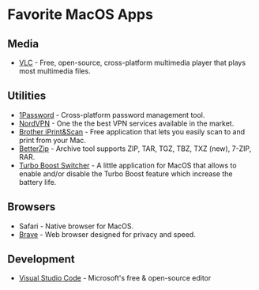 # Favorite MacOS Apps

## Media
* [VLC](https://www.videolan.org/vlc/index.html) - Free, open-source, cross-platform multimedia player that plays most multimedia files.

## Utilities
* [1Password](https://1password.com/) - Cross-platform password management tool.
* [NordVPN](https://nordvpn.com/) - One the the best VPN services available in the market.
* [Brother iPrint&Scan](https://apps.apple.com/us/app/brother-iprint-scan/id1193539993?mt=12) - Free application that lets you easily scan to and print from your Mac.
* [BetterZip](https://macitbetter.com/) - Archive tool supports ZIP, TAR, TGZ, TBZ, TXZ (new), 7-ZIP, RAR.
* [Turbo Boost Switcher](https://www.rugarciap.com/turbo-boost-switcher-for-os-x/) - A little application for MacOS that allows to enable and/or disable the Turbo Boost feature which increase the battery life.


## Browsers
* Safari - Native browser for MacOS.
* [Brave](https://brave.com/) - Web browser designed for privacy and speed.

## Development
* [Visual Studio Code](https://code.visualstudio.com/) - Microsoft's free & open-source editor
